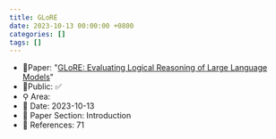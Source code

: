 ```yaml
---
title: GLoRE
date: 2023-10-13 00:00:00 +0800
categories: []
tags: []
---
```


- 📙Paper: "[GLoRE: Evaluating Logical Reasoning of Large Language Models](https://www.semanticscholar.org/paper/GLoRE%3A-Evaluating-Logical-Reasoning-of-Large-Models-Liu-Teng/806b5882c983bd156a8c10bcd34fe285d8a0593b)"
- 🔑Public: ✅
- ⚲ Area: 
- 📅 Date: 2023-10-13
- 🔎 Paper Section: Introduction
- 📝 References: 71
